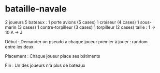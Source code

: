 # bataille-navale
  2 joueurs
  5 bateaux :
      1 porte avions (5 cases)
      1 croiseur (4 cases)
      1 sous-marin (3 cases)
      1 contre-torpilleur (3 cases)
      1 torpilleur (2 cases)
  taille :
      1 -> 10
      A -> J
  
  Début :
      Demander un pseudo à chaque joueur
      premier à jouer : random entre les deux
      
  Placement :
      Chaque joueur place ses bâtiments
    
  Fin :
      Un des joueurs n'a plus de bateaux
